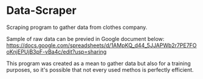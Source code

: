 # Data-Scraper
Scraping program to gather data from clothes company.

Sample of raw data can be previed in Google document below:
https://docs.google.com/spreadsheets/d/1AMpKQ_d44_5JJAPWb2r7PE7FOoKnjEPUjB3pF-vBa4c/edit?usp=sharing

This program was created as a mean to gather data but also for a training purposes, so it's possible that not every used methos is perfectly efficient.
